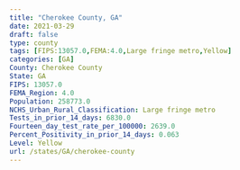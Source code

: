 ```yaml
---
title: "Cherokee County, GA"
date: 2021-03-29
draft: false
type: county
tags: [FIPS:13057.0,FEMA:4.0,Large fringe metro,Yellow]
categories: [GA]
County: Cherokee County
State: GA
FIPS: 13057.0
FEMA_Region: 4.0
Population: 258773.0
NCHS_Urban_Rural_Classification: Large fringe metro
Tests_in_prior_14_days: 6830.0
Fourteen_day_test_rate_per_100000: 2639.0
Percent_Positivity_in_prior_14_days: 0.063
Level: Yellow
url: /states/GA/cherokee-county
---
```



